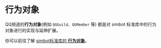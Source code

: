 # 行为对象

QQ频道的**行为对象**(例如 `QGGuild`、`QGMember` 等)
都是对 simbot 标准库中的行为对象进行的实现与延伸扩展。

你可以前往了解 [simbot标准库的 **行为对象**](https://simbot.forte.love/basic-actor.html)。

